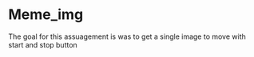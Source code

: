 # Meme_img
The goal for this assuagement is was to get a single image to move with start and stop button 
